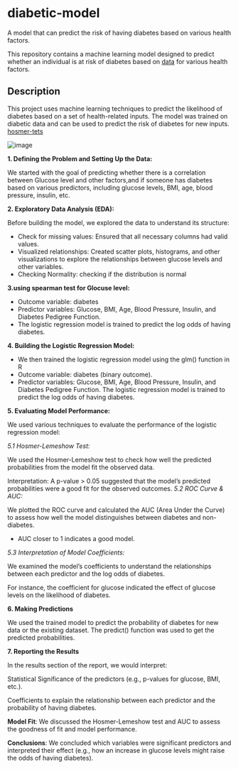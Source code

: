 # diabetic-model
A model that can predict the risk of having diabetes based on various health factors.

This repository contains a machine learning model designed to predict whether an individual is at risk of diabetes based on [data](https://github.com/Yasna81/diabetic-model/blob/main/diabetes.csv)  for various health factors.

## Description

This project uses machine learning techniques to predict the likelihood of diabetes based on a set of health-related inputs. The model was trained on diabetic data and can be used to predict the risk of diabetes for new inputs.
[hosmer-tets](plots/hosmer-tets)


![image](https://github.com/user-attachments/assets/d3918bb6-f10d-4317-997d-8532763cdd16)



__1. Defining the Problem and Setting Up the Data:__

We started with the goal of predicting whether there is a correlation between Glucose level and other factors,and if someone has diabetes based on various predictors, including glucose levels, BMI, age, blood pressure, insulin, etc.

__2. Exploratory Data Analysis (EDA):__

Before building the model, we explored the data to understand its structure:

- Check for missing values: Ensured that all necessary columns had valid values.
- Visualized relationships: Created scatter plots, histograms, and other visualizations to explore the relationships between glucose levels and other variables.
- Checking Normality: checking if the distribution is normal

__3.using spearman test for Glocuse level:__ 

- Outcome variable: diabetes 
- Predictor variables: Glucose, BMI, Age, Blood Pressure, Insulin, and Diabetes Pedigree Function.
- The logistic regression model is trained to predict the log odds of having diabetes.

__4. Building the Logistic Regression Model:__

- We then trained the logistic regression model using the glm() function in R
- Outcome variable: diabetes (binary outcome).
- Predictor variables: Glucose, BMI, Age, Blood Pressure, Insulin, and Diabetes Pedigree Function.
The logistic regression model is trained to predict the log odds of having diabetes.

__5. Evaluating Model Performance:__

We used various techniques to evaluate the performance of the logistic regression model:

_5.1 Hosmer-Lemeshow Test:_

We used the Hosmer-Lemeshow test to check how well the predicted probabilities from the model fit the observed data.

Interpretation: A p-value > 0.05 suggested that the model’s predicted probabilities were a good fit for the observed outcomes.
_5.2 ROC Curve & AUC:_

We plotted the ROC curve and calculated the AUC (Area Under the Curve) to assess how well the model distinguishes between diabetes and non-diabetes.

* AUC closer to 1 indicates a good model.

  
_5.3 Interpretation of Model Coefficients:_

We examined the model’s coefficients to understand the relationships between each predictor and the log odds of diabetes.

For instance, the coefficient for glucose indicated the effect of glucose levels on the likelihood of diabetes.

__6. Making Predictions__

We used the trained model to predict the probability of diabetes for new data or the existing dataset. The predict() function was used to get the predicted probabilities.

__7. Reporting the Results__

In the results section of the report, we would interpret:

Statistical Significance of the predictors (e.g., p-values for glucose, BMI, etc.).

Coefficients to explain the relationship between each predictor and the probability of having diabetes.

__Model Fit__: We discussed the Hosmer-Lemeshow test and AUC to assess the goodness of fit and model performance.

__Conclusions__: We concluded which variables were significant predictors and interpreted their effect (e.g., how an increase in glucose levels might raise the odds of having diabetes).

